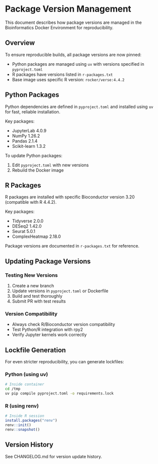 # Package Version Management

This document describes how package versions are managed in the Bioinformatics Docker Environment for reproducibility.

## Overview

To ensure reproducible builds, all package versions are now pinned:
- Python packages are managed using `uv` with versions specified in `pyproject.toml`
- R packages have versions listed in `r-packages.txt`
- Base image uses specific R version: `rocker/verse:4.4.2`

## Python Packages

Python dependencies are defined in `pyproject.toml` and installed using `uv` for fast, reliable installation.

Key packages:
- JupyterLab 4.0.9
- NumPy 1.26.2
- Pandas 2.1.4
- Scikit-learn 1.3.2

To update Python packages:
1. Edit `pyproject.toml` with new versions
2. Rebuild the Docker image

## R Packages

R packages are installed with specific Bioconductor version 3.20 (compatible with R 4.4.2).

Key packages:
- Tidyverse 2.0.0
- DESeq2 1.42.0
- Seurat 5.0.1
- ComplexHeatmap 2.18.0

Package versions are documented in `r-packages.txt` for reference.

## Updating Package Versions

### Testing New Versions
1. Create a new branch
2. Update versions in `pyproject.toml` or Dockerfile
3. Build and test thoroughly
4. Submit PR with test results

### Version Compatibility
- Always check R/Bioconductor version compatibility
- Test Python/R integration with rpy2
- Verify Jupyter kernels work correctly

## Lockfile Generation

For even stricter reproducibility, you can generate lockfiles:

### Python (using uv)
```bash
# Inside container
cd /tmp
uv pip compile pyproject.toml -o requirements.lock
```

### R (using renv)
```R
# Inside R session
install.packages("renv")
renv::init()
renv::snapshot()
```

## Version History

See CHANGELOG.md for version update history.